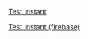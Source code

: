 
[Test Instant](https://drdwrd.github.io/testinstant)

[Test Instant (firebase)](https://drdwrd.page.link/testInstant)
